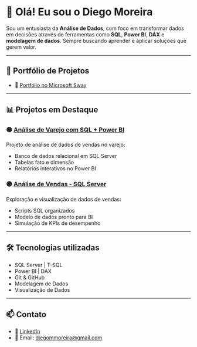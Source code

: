 # 👋 Olá! Eu sou o Diego Moreira

Sou um entusiasta da **Análise de Dados**, com foco em transformar dados em decisões através de ferramentas como **SQL**, **Power BI**, **DAX** e **modelagem de dados**. Sempre buscando aprender e aplicar soluções que gerem valor.

---

## 🧰 Portfólio de Projetos

- 📎 [Portfólio no Microsoft Sway](https://sway.cloud.microsoft/MBGeFrALZAMnPnaV)

---

## 📊 Projetos em Destaque

### 🟢 [Análise de Varejo com SQL + Power BI](https://github.com/Diego86MMoreira/Analise_Varejo_SQL_PowerBI)
Projeto de análise de dados de vendas no varejo:
- Banco de dados relacional em SQL Server
- Tabelas fato e dimensão
- Relatórios interativos no Power BI

### 🟣 [Análise de Vendas - SQL Server](https://github.com/Diego86MMoreira/projeto-analise-vendas-sqlserver)
Exploração e visualização de dados de vendas:
- Scripts SQL organizados
- Modelo de dados pronto para BI
- Simulação de KPIs de desempenho

---

## 🛠️ Tecnologias utilizadas

- SQL Server | T-SQL
- Power BI | DAX
- Git & GitHub
- Modelagem de Dados
- Visualização de Dados

---

## 📫 Contato

- 🔗 [LinkedIn](https://www.linkedin.com/in/diegomoreira86/)
- 📧 Email: diegommoreira@gmail.com

